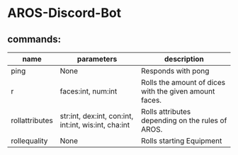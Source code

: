 # AROS-Discord-Bot
## commands:
|name|parameters|description|
|-----|------|-----|
|ping|None|Responds with pong|
|r|faces:int, num:int|Rolls the amount of dices with the given amount faces.|
|rollattributes|str:int, dex:int, con:int, int:int, wis:int, cha:int|Rolls attributes depending on the rules of AROS.|
|rollequality|None|Rolls starting Equipment|
